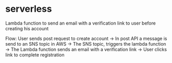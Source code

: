# serverless

Lambda function to send an email with a verification link to user before creating his account

Flow:
User sends post request to create account
-> In post API a message is send to an SNS topic in AWS
-> The SNS topic, triggers the lambda function
-> The Lambda function sends an email with a verification link
-> User clicks link to complete registration